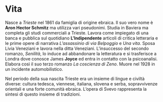 # Vita

Nasce a _Trieste_ nel 1861 da famiglia di origine ebraica. Il suo vero nome è __Aron Hector Schmitz__ ma utilizza vari pseudonimi. Studia in Baviera ma completa gli studi commerciali a Trieste. Lavora come impiegato di una banca e pubblica sul quotidiano __L’Indipendente__ articoli di critica letteraria e le prime opere di narrativa _L’assassinio di via Belpoggio_ e _Una vita_. Sposa Livia Veneziani e lavora nella ditta Veneziani. L’insuccesso del secondo romanzo, _Senilità_, lo induce ad abbandonare la letteratura e si trasferisce a Londra dove conosce James __Joyce__ ed entra in contatto con la psicoanalisi. Elabora così il suo terzo romanzo _La coscienza di Zeno_. Muore nel 1928 in un incidente automobilistico.

Nel periodo della sua nascita Trieste era un insieme di lingue e civiltà diverse: cultura tedesca, viennese, italiana, slovena e serba, sopravvivenze orientali e una forte comunità ebraica. L’opera di Svevo rappresenta la sintesi di questo insieme di tradizioni.